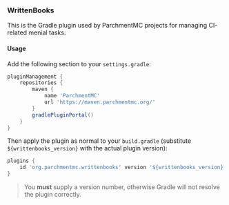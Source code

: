 ### WrittenBooks

This is the Gradle plugin used by ParchmentMC projects for managing CI-related menial tasks.

#### Usage

Add the following section to your `settings.gradle`:
```groovy
pluginManagement {
    repositories {
        maven {
            name 'ParchmentMC'
            url 'https://maven.parchmentmc.org/'
        }
        gradlePluginPortal()
    }
}
```

Then apply the plugin as normal to your `build.gradle` (substitute `${writtenbooks_version}` with the actual plugin version):
```groovy
plugins {
    id 'org.parchmentmc.writtenbooks' version '${writtenbooks_version}'
}
```

> You **must** supply a version number, otherwise Gradle will not resolve the plugin correctly.
